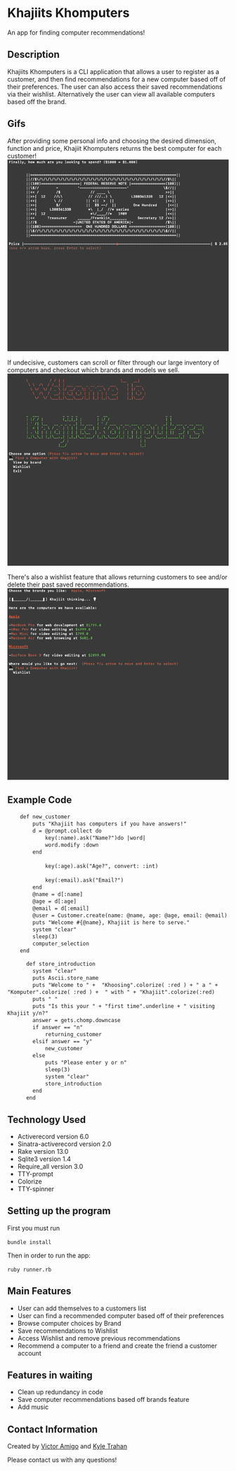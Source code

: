 # Khajiits Khomputers

An app for finding computer recommendations!

## Description

Khajiits Khomputers is a CLI application that allows a user to register as a customer, and then find recommendations for a new computer based off of their preferences. The user can also access their saved recommendations via their wishlist. Alternatively the user can view all available computers based off the brand. 

## Gifs

After providing some personal info and choosing the desired dimension, function and price, Khajiit Khomputers returns the best computer for each customer!
![](gif-price-to-comp-selection.gif)

If undecisive, customers can scroll or filter through our large inventory of computers and checkout which brands and models we sell.
![](gif-brands.gif)

There's also a wishlist feature that allows returning customers to see and/or delete their past saved recommendations.
![](gif-wishlist.gif)



## Example Code

``` 
    def new_customer        
        puts "Khajiit has computers if you have answers!"
        d = @prompt.collect do
            key(:name).ask("Name?")do |word|
            word.modify :down
        end
          
            key(:age).ask("Age?", convert: :int)

            key(:email).ask("Email?")
        end
        @name = d[:name]
        @age = d[:age]
        @email = d[:email]
        @user = Customer.create(name: @name, age: @age, email: @email)
        puts "Welcome #{@name}, Khajiit is here to serve."
        system "clear"
        sleep(3)
        computer_selection
    end
```
``` 
      def store_introduction 
        system "clear"
        puts Ascii.store_name
        puts "Welcome to " +  "Khoosing".colorize( :red ) + " a " + "Komputer".colorize( :red ) +  " with " + "Khajiit".colorize(:red)
        puts " "
        puts "Is this your " + "first time".underline + " visiting Khajiit y/n?"
        answer = gets.chomp.downcase
        if answer == "n"
            returning_customer
        elsif answer == "y"
            new_customer
        else
            puts "Please enter y or n"
            sleep(3)
            system "clear"
            store_introduction
        end
      end
```

## Technology Used

- Activerecord version 6.0
- Sinatra-activerecord version 2.0
- Rake version 13.0
- Sqlite3 version 1.4
- Require_all version 3.0
- TTY-prompt
- Colorize
- TTY-spinner

## Setting up the program

First you must run

  ``` bundle install ```

Then in order to run the app:

  ``` ruby runner.rb ```

## Main Features

- User can add themselves to a customers list
- User can find a recommended computer based off of their preferences 
- Browse computer choices by Brand
- Save recommendations to Wishlist
- Access Wishlist and remove previous recommendations
- Recommend a computer to a friend and create the friend a customer account 

## Features in waiting

- Clean up redundancy in code
- Save computer recommendations based off brands feature
- Add music

## Contact Information

Created by [Victor Amigo](https://www.linkedin.com/in/victor-amigo-76146115b/) and [Kyle Trahan](https://www.linkedin.com/in/kyle-trahan-8384678b/)

Please contact us with any questions!


